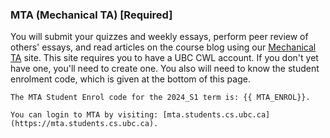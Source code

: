 ### MTA (Mechanical TA) [Required]

You will submit your quizzes and weekly essays, perform peer review of others' essays, and read articles on the course blog using our [Mechanical TA](https://mta.students.cs.ubc.ca) site.
This site requires you to have a UBC CWL account.
If you don't yet have one, you'll need to create one. 
You also will need to know the student enrolment code, which is given at the bottom of this page.

```{hint}
The MTA Student Enrol code for the 2024_S1 term is: {{ MTA_ENROL}}.

You can login to MTA by visiting: [mta.students.cs.ubc.ca](https://mta.students.cs.ubc.ca).
```